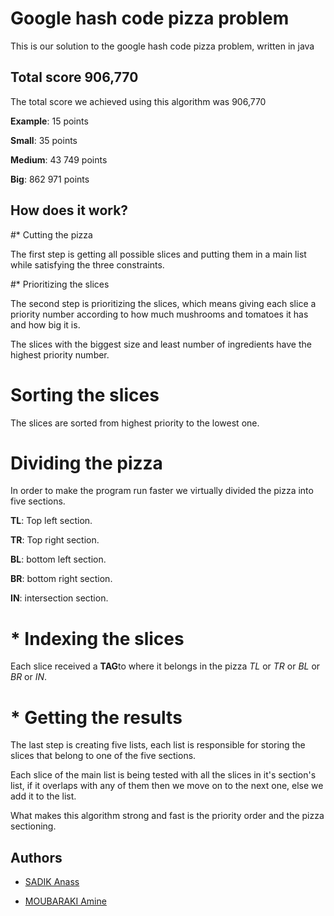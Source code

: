 # Google hash code pizza problem

This is our solution to the google hash code pizza problem, written in java

## Total score 906,770

The total score we achieved using this algorithm was 906,770 

**Example**: 15 points

**Small**: 35 points

**Medium**: 43 749 points

**Big**: 862 971 points


## How does it work?

#* Cutting the pizza

The first step is getting all possible slices and putting them in a main list while satisfying the three constraints.

#* Prioritizing the slices

The second step is prioritizing the slices, which means giving each slice a priority number according to how much mushrooms and tomatoes it has and how big it is.

The slices with the biggest size and least number of ingredients have the highest priority number.

# Sorting the slices

The slices are sorted from highest priority to the lowest one.

# Dividing the pizza

In order to make the program run faster we virtually divided the pizza into five sections.

**TL**: Top left section.

**TR**: Top right section.

**BL**: bottom left section.

**BR**: bottom right section.

**IN**: intersection section.

# * Indexing the slices

Each slice received a **TAG**to where it belongs in the pizza *TL* or *TR* or *BL* or *BR* or *IN*.

# * Getting the results

The last step is creating five lists, each list is responsible for storing the slices that belong to one of the five sections.

Each slice of the main list is being tested with all the slices in it's section's list, if it overlaps with any of them then we move on to the next one, else we add it to the list.

What makes this algorithm strong and fast is the priority order and the pizza sectioning.

## Authors

* [SADIK Anass](https://github.com/anass05)

* [MOUBARAKI Amine](https://github.com/MOUBARAKI)
